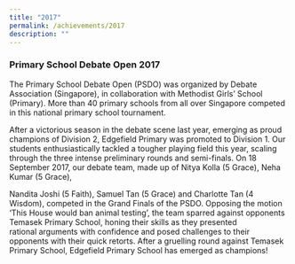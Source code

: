 ```yaml
---
title: "2017"
permalink: /achievements/2017
description: ""
---
```

### Primary School Debate Open 2017 

The Primary School Debate Open (PSDO) was organized by Debate Association (Singapore), in collaboration with Methodist Girls’ School (Primary). More than 40 primary schools from all over Singapore competed in this national primary school tournament.

After a victorious season in the debate scene last year, emerging as proud champions of Division 2, Edgefield Primary was promoted to Division 1. Our students enthusiastically tackled a tougher playing field this year, scaling through the three intense preliminary rounds and semi-finals. On 18 September 2017, our debate team, made up of Nitya Kolla (5 Grace), Neha Kumar (5 Grace),

Nandita Joshi (5 Faith), Samuel Tan (5 Grace) and Charlotte Tan (4 Wisdom), competed in the Grand Finals of the PSDO. Opposing the motion ‘This House would ban animal testing’, the team sparred against opponents Temasek Primary School, honing their skills as they presented rational arguments with confidence and posed challenges to their opponents with their quick retorts. After a gruelling round against Temasek Primary School, Edgefield Primary School has emerged as champions!